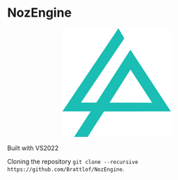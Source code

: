 # NozEngine

<p  align="center">

<img src="./Resources/noz.png" width="250">

</p>

Built with VS2022

Cloning the repository `git clone --recursive https://github.com/Brattlof/NozEngine`.
